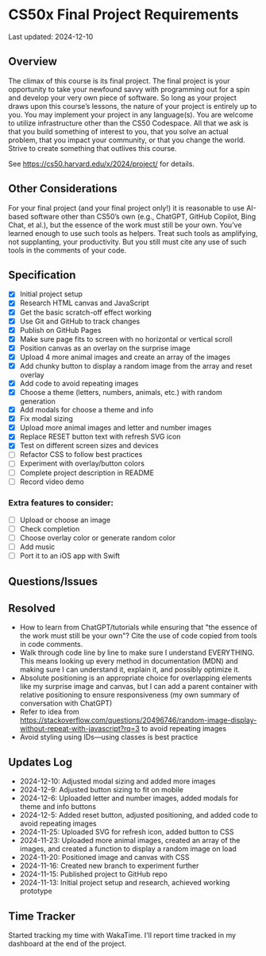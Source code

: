 # CS50x Final Project Requirements

Last updated: 2024-12-10

## Overview
The climax of this course is its final project. The final project is your opportunity to take your newfound savvy with programming out for a spin and develop your very own piece of software. So long as your project draws upon this course’s lessons, the nature of your project is entirely up to you. You may implement your project in any language(s). You are welcome to utilize infrastructure other than the CS50 Codespace. All that we ask is that you build something of interest to you, that you solve an actual problem, that you impact your community, or that you change the world. Strive to create something that outlives this course.

See https://cs50.harvard.edu/x/2024/project/ for details.

## Other Considerations
For your final project (and your final project only!) it is reasonable to use AI-based software other than CS50’s own (e.g., ChatGPT, GitHub Copilot, Bing Chat, et al.), but the essence of the work must still be your own. You’ve learned enough to use such tools as helpers. Treat such tools as amplifying, not supplanting, your productivity. But you still must cite any use of such tools in the comments of your code.

## Specification
* [x] Initial project setup
* [x] Research HTML canvas and JavaScript
* [x] Get the basic scratch-off effect working
* [x] Use Git and GitHub to track changes
* [x] Publish on GitHub Pages
* [x] Make sure page fits to screen with no horizontal or vertical scroll
* [x] Position canvas as an overlay on the surprise image
* [x] Upload 4 more animal images and create an array of the images
* [x] Add chunky button to display a random image from the array and reset overlay
* [x] Add code to avoid repeating images
* [x] Choose a theme (letters, numbers, animals, etc.) with random generation
* [x] Add modals for choose a theme and info
* [x] Fix modal sizing
* [x] Upload more animal images and letter and number images
* [x] Replace RESET button text with refresh SVG icon
* [x] Test on different screen sizes and devices
* [ ] Refactor CSS to follow best practices
* [ ] Experiment with overlay/button colors
* [ ] Complete project description in README
* [ ] Record video demo

### Extra features to consider:
* [ ] Upload or choose an image
* [ ] Check completion
* [ ] Choose overlay color or generate random color
* [ ] Add music
* [ ] Port it to an iOS app with Swift

## Questions/Issues

## Resolved
* How to learn from ChatGPT/tutorials while ensuring that "the essence of the work must still be your own"? Cite the use of code copied from tools in code comments.
* Walk through code line by line to make sure I understand EVERYTHING. This means looking up every method in documentation (MDN) and making sure I can understand it, explain it, and possibly optimize it.
* Absolute positioning is an appropriate choice for overlapping elements like my surprise image and canvas, but I can add a parent container with relative positioning to ensure responsiveness (my own summary of conversation with ChatGPT)
* Refer to idea from https://stackoverflow.com/questions/20496746/random-image-display-without-repeat-with-javascript?rq=3 to avoid repeating images
* Avoid styling using IDs—using classes is best practice

## Updates Log
* 2024-12-10: Adjusted modal sizing and added more images
* 2024-12-9: Adjusted button sizing to fit on mobile
* 2024-12-6: Uploaded letter and number images, added modals for theme and info buttons
* 2024-12-5: Added reset button, adjusted positioning, and added code to avoid repeating images
* 2024-11-25: Uploaded SVG for refresh icon, added button to CSS
* 2024-11-23: Uploaded more animal images, created an array of the images, and created a function to display a random image on load
* 2024-11-20: Positioned image and canvas with CSS
* 2024-11-16: Created new branch to experiment further
* 2024-11-15: Published project to GitHub repo
* 2024-11-13: Initial project setup and research, achieved working prototype

## Time Tracker
Started tracking my time with WakaTime. I'll report time tracked in my dashboard at the end of the project.

